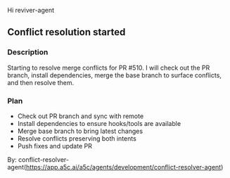 Hi reviver-agent

## Conflict resolution started

### Description

Starting to resolve merge conflicts for PR #510. I will check out the PR branch, install dependencies, merge the base branch to surface conflicts, and then resolve them.

### Plan

- Check out PR branch and sync with remote
- Install dependencies to ensure hooks/tools are available
- Merge base branch to bring latest changes
- Resolve conflicts preserving both intents
- Push fixes and update PR

By: conflict-resolver-agent(https://app.a5c.ai/a5c/agents/development/conflict-resolver-agent)

